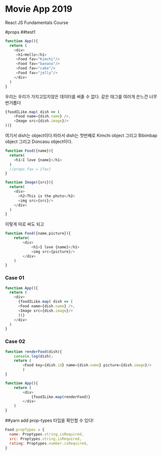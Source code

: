# Movie App 2019

React JS Fundamentals Course

#props
##test1
~~~js
function App(){
  return (
    <div>
     <h1>Hello</h1>
     <Food fav="Kimchi"/>
     <Food fav="banana"/>
     <Food fav="cake"/>
     <Food fav="jelly"/>
    </div>
  )
}
~~~

우리는 우리가 가지고있지않은 데이터를 써줄 수 없다. 
같은 태그를 여러개 쓴느건 너무 번거롭다

~~~js
{foodILike.map( dish => (
    <Food name={dish.name} />,
    <Image src={dish.image}/>
))}
~~~

여기서 dish는 object이다.따라서 dish는 첫번째로 Kimchi object 그리고 Bibimbap object 그리고 Doncasu object이다.

~~~js
function Food({name}){
  return(
    <h1>I love {name}</h1> 
  )
  //props.fav = {fav}
}

function Image({src}){
  return(
    <div>
      <h2>This is the photo</h2>
      <img src={src}/>
    </div>
  )
}
~~~

이렇게 따로 써도 되고

~~~js
function Food({name,picture}){
    return(
        <div>
            <h1>I love {name}</h1>
            <img src={picture}/>
        </div>
    )
}
~~~

### Case 01
~~~js
function App(){
  return (
    <div>
      {foodILike.map( dish => (
      <Food name={dish.name} />,
      <Image src={dish.image}/>
      ))}
    </div>
  )
}
~~~

### Case 02

~~~js
function renderFood(dish){
    console.log(dish);
    return (
        <Food key={dish.id} name={dish.name} picture={dish.image}/>
        )
}

function App(){
    return (
        <div>
            {foodILike.map(renderFood)}
        </div>
    )
}
~~~

##yarn add prop-types
타입을 확인할 수 있다!
~~~js
Food.propTypes = {
  name: Proptypes.string.isRequired,
  src: Proptypes.string.isRequired,
  rating: Proptypes.number.isRequired,
}
~~~

